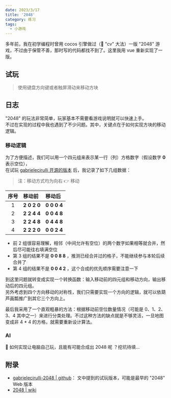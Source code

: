```yaml
---
date: 2023/3/17
title: '2048'
category: 练习
tags:
  - 小游戏
---
```


多年前，我在初学编程时曾用 cocos 引擎做过（🐶 "cv" 大法）一版 "2048" 游戏，不过由于保管不善，那时写的代码都找不到了。这里我用 vue 重新实现了一版。

## 试玩

> 使用键盘方向键或者触屏滑动来移动方块

<script setup>import C from '@/demos/2048'</script>

<DemoWrapper><C /></DemoWrapper>

## 日志

"2048" 的玩法非常简单，玩家基本不需要看游戏说明就可以快速上手。  
不过在实现的过程中我也遇到了不少问题。其中，关键点在于如何实现方块的移动逻辑。

### 移动逻辑

为了方便描述，我们可以用一个四元组来表示某一行（列）方格数字（假设数字 **0** 表示空位），  
在试玩 [gabrielecirulli 开源的版本](https://github.com/gabrielecirulli/2048) 后，我记录了如下几组数据：

> 注：移动方式均为向右 👉 移动

| 序号 | 移动前      | 移动后      |
| :--: | :---------- | :---------- |
|  1   | **2 0 2 0** | **0 0 0 4** |
|  2   | **2 2 4 4** | **0 0 4 8** |
|  3   | **2 2 4 8** | **0 4 4 8** |
|  4   | **2 2 2 0** | **0 0 2 4** |

- 前 2 组很容易理解，相邻（中间允许有空位）的两个数字如果相等就合并，然后尽可能往右填满空位
- 第 3 组的结果不是 **0 0 8 8** ，推测已经合并过的格子，不能继续参与本轮后续合并了
- 第 4 组的结果不是 **0 0 4 2** ，这个合成的优先顺序需要注意一下

到这里问题就转变成实现一个转换函数：输入移动前的四元组和移动方向，输出移动后的四元组。  
另外考虑到四个方向移动的对称性，我们只需要实现一个方向的逻辑，就可以依葫芦画瓢推广到其它三个方向上。

最后我采用了一个直观粗暴的方法：根据移动前空位数量情况（可能是 0、1、2、3、4 其中之一）来进行分类处理。不过这种方法的缺点就是不够灵活，一旦地图变成非 4 \* 4 的方格，就需要重新设计算法。

### AI

🤔 如何实现让电脑自己玩，且能有可能合成出 2048 呢 ？挖坑待填...

## 附录

- [gabrielecirulli-2048 | github](https://github.com/gabrielecirulli/2048)： 文中提到的试玩版本，可能是最早的 "2048" Web 版本
- [2048 | wiki](<https://en.wikipedia.org/wiki/2048_(video_game)>)
